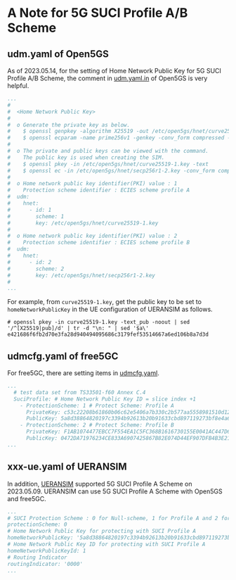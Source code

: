 # A Note for 5G SUCI Profile A/B Scheme

<h2 id="open5gs">udm.yaml of Open5GS</h2>

As of 2023.05.14, for the setting of Home Network Public Key for 5G SUCI Profile A/B Scheme, the comment in [udm.yaml.in](https://github.com/open5gs/open5gs/blob/main/configs/open5gs/udm.yaml.in) of Open5GS is very helpful.
```yaml
...
#
#  <Home Network Public Key>
#
#  o Generate the private key as below.
#    $ openssl genpkey -algorithm X25519 -out /etc/open5gs/hnet/curve25519-1.key
#    $ openssl ecparam -name prime256v1 -genkey -conv_form compressed -out /etc/open5gs/hnet/secp256r1-2.key
#
#  o The private and public keys can be viewed with the command.
#    The public key is used when creating the SIM.
#    $ openssl pkey -in /etc/open5gs/hnet/curve25519-1.key -text
#    $ openssl ec -in /etc/open5gs/hnet/secp256r1-2.key -conv_form compressed -text
#
#  o Home network public key identifier(PKI) value : 1
#    Protection scheme identifier : ECIES scheme profile A
#  udm:
#    hnet:
#      - id: 1
#        scheme: 1
#        key: /etc/open5gs/hnet/curve25519-1.key
#
#  o Home network public key identifier(PKI) value : 2
#    Protection scheme identifier : ECIES scheme profile B
#  udm:
#    hnet:
#      - id: 2
#        scheme: 2
#        key: /etc/open5gs/hnet/secp256r1-2.key
#
...
```
For example, from `curve25519-1.key`, get the public key to be set to `homeNetworkPublicKey` in the UE configuration of UERANSIM as follows.
```
# openssl pkey -in curve25519-1.key -text_pub -noout | sed '/^[X25519|pub]/d' | tr -d "\n: " | sed '$a\'
e421686f6fb2d70e3fa28d940494095686c3179fef53514667a6ed106b8a7d3d
```

<h2 id="free5GC">udmcfg.yaml of free5GC</h2>

For free5GC, there are setting items in [udmcfg.yaml](https://github.com/free5gc/free5gc/blob/main/config/udmcfg.yaml).
```yaml
...
  # test data set from TS33501-f60 Annex C.4
  SuciProfile: # Home Network Public Key ID = slice index +1
    - ProtectionScheme: 1 # Protect Scheme: Profile A
      PrivateKey: c53c22208b61860b06c62e5406a7b330c2b577aa5558981510d128247d38bd1d
      PublicKey: 5a8d38864820197c3394b92613b20b91633cbd897119273bf8e4a6f4eec0a650
    - ProtectionScheme: 2 # Protect Scheme: Profile B
      PrivateKey: F1AB1074477EBCC7F554EA1C5FC368B1616730155E0041AC447D6301975FECDA
      PublicKey: 0472DA71976234CE833A6907425867B82E074D44EF907DFB4B3E21C1C2256EBCD15A7DED52FCBB097A4ED250E036C7B9C8C7004C4EEDC4F068CD7BF8D3F900E3B4
...
```

<h2 id="ueransim">xxx-ue.yaml of UERANSIM</h2>

In addition, [UERANSIM](https://github.com/aligungr/UERANSIM/tree/master/config) supported 5G SUCI Profile A Scheme on 2023.05.09.
UERANSIM can use 5G SUCI Profile A Scheme with Open5GS and free5GC.
```yaml
...
# SUCI Protection Scheme : 0 for Null-scheme, 1 for Profile A and 2 for Profile B
protectionScheme: 0
# Home Network Public Key for protecting with SUCI Profile A
homeNetworkPublicKey: '5a8d38864820197c3394b92613b20b91633cbd897119273bf8e4a6f4eec0a650'
# Home Network Public Key ID for protecting with SUCI Profile A
homeNetworkPublicKeyId: 1
# Routing Indicator
routingIndicator: '0000'
...
```
